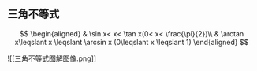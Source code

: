 ## 三角不等式

$$
\begin{aligned}
	& \sin x< x< \tan x(0< x< \frac{\pi}{2})\\
	& \arctan x\leqslant x \leqslant \arcsin x (0\leqslant x \leqslant 1)
\end{aligned}
$$

![[三角不等式图解图像.png]]
